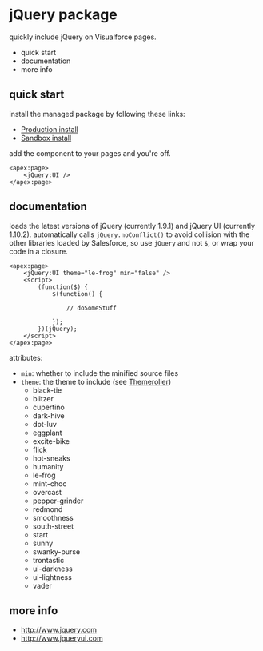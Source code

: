 jQuery package
==============

quickly include jQuery on Visualforce pages.

 * quick start
 * documentation
 * more info

quick start
-----------

install the managed package by following these links:

 * [Production install](https://login.salesforce.com/packaging/installPackage.apexp?p0=04ti000000017md)
 * [Sandbox install](https://test.salesforce.com/packaging/installPackage.apexp?p0=04ti000000017md)

add the component to your pages and you're off.

```visualforce
<apex:page>
    <jQuery:UI />
</apex:page>
```

documentation
-------------

loads the latest versions of jQuery (currently 1.9.1) and
jQuery UI (currently 1.10.2).  automatically calls
`jQuery.noConflict()` to avoid collision with the other
libraries loaded by Salesforce, so use `jQuery` and not `$`,
or wrap your code in a closure.

```visualforce
<apex:page>
    <jQuery:UI theme="le-frog" min="false" />
    <script>
        (function($) {
            $(function() {

                // doSomeStuff

            });
        })(jQuery);
    </script>
</apex:page>
```

attributes:
 * `min`: whether to include the minified source files
 * `theme`: the theme to include (see [Themeroller](http://jqueryui.com/themeroller/))
   * black-tie
   * blitzer
   * cupertino
   * dark-hive
   * dot-luv
   * eggplant
   * excite-bike
   * flick
   * hot-sneaks
   * humanity
   * le-frog
   * mint-choc
   * overcast
   * pepper-grinder
   * redmond
   * smoothness
   * south-street
   * start
   * sunny
   * swanky-purse
   * trontastic
   * ui-darkness
   * ui-lightness
   * vader

more info
---------

 * <http://www.jquery.com>
 * <http://www.jqueryui.com>
